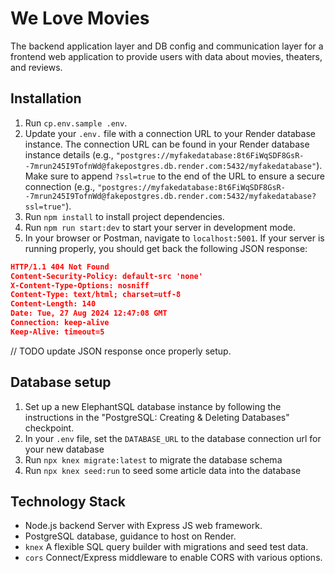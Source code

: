 # We Love Movies

The backend application layer and DB config and communication layer for a frontend web application to provide users with data about movies, theaters, and reviews.

## Installation

1. Run `cp.env.sample .env`.
2. Update your `.env.` file with a connection URL to your Render database instance. The connection URL can be found in your Render database instance details (e.g., `"postgres://myfakedatabase:8t6FiWqSDF8GsR--7mrun245I9TofnWd@fakepostgres.db.render.com:5432/myfakedatabase"`). Make sure to append `?ssl=true` to the end of the URL to ensure a secure connection (e.g., `"postgres://myfakedatabase:8t6FiWqSDF8GsR--7mrun245I9TofnWd@fakepostgres.db.render.com:5432/myfakedatabase?ssl=true"`).
3. Run `npm install` to install project dependencies.
4. Run `npm run start:dev` to start your server in development mode.
5. In your browser or Postman, navigate to `localhost:5001`. If your server is running properly, you should get back the following JSON response:

```json
HTTP/1.1 404 Not Found
Content-Security-Policy: default-src 'none'
X-Content-Type-Options: nosniff
Content-Type: text/html; charset=utf-8
Content-Length: 140
Date: Tue, 27 Aug 2024 12:47:08 GMT
Connection: keep-alive
Keep-Alive: timeout=5
```

// TODO update JSON response once properly setup.

## Database setup

1. Set up a new ElephantSQL database instance by following the instructions in the "PostgreSQL: Creating & Deleting Databases" checkpoint.
1. In your `.env` file, set the `DATABASE_URL` to the database connection url for your new database
1. Run `npx knex migrate:latest` to migrate the database schema
1. Run `npx knex seed:run` to seed some article data into the database

## Technology Stack

- Node.js backend Server with Express JS web framework.
- PostgreSQL database, guidance to host on Render.
- `knex` A flexible SQL query builder with migrations and seed test data.
- `cors` Connect/Express middleware to enable CORS with various options.
